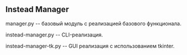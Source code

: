Instead Manager
---------------

manager.py -- базовый модуль с реализацией базового функционала.

instead-manager.py -- CLI-реализация.

instead-manager-tk.py -- GUI реализация с использованием tkinter.

